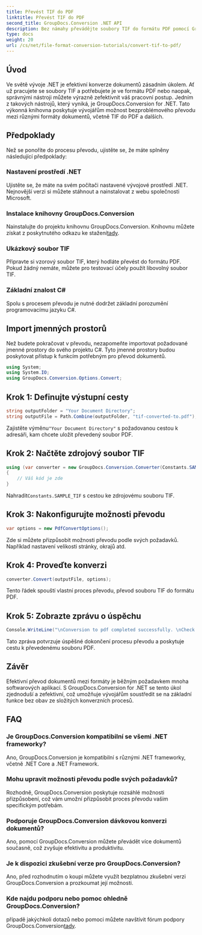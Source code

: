 ```yaml
---
title: Převést TIF do PDF
linktitle: Převést TIF do PDF
second_title: GroupDocs.Conversion .NET API
description: Bez námahy převádějte soubory TIF do formátu PDF pomocí GroupDocs.Conversion for .NET. Zefektivněte proces převodu dokumentů.
type: docs
weight: 20
url: /cs/net/file-format-conversion-tutorials/convert-tif-to-pdf/
---
```

## Úvod
Ve světě vývoje .NET je efektivní konverze dokumentů zásadním úkolem. Ať už pracujete se soubory TIF a potřebujete je ve formátu PDF nebo naopak, správnými nástroji můžete výrazně zefektivnit váš pracovní postup. Jedním z takových nástrojů, který vyniká, je GroupDocs.Conversion for .NET. Tato výkonná knihovna poskytuje vývojářům možnost bezproblémového převodu mezi různými formáty dokumentů, včetně TIF do PDF a dalších.
## Předpoklady
Než se ponoříte do procesu převodu, ujistěte se, že máte splněny následující předpoklady:
### Nastavení prostředí .NET
Ujistěte se, že máte na svém počítači nastavené vývojové prostředí .NET. Nejnovější verzi si můžete stáhnout a nainstalovat z webu společnosti Microsoft.
### Instalace knihovny GroupDocs.Conversion
 Nainstalujte do projektu knihovnu GroupDocs.Conversion. Knihovnu můžete získat z poskytnutého odkazu ke stažení[tady](https://releases.groupdocs.com/conversion/net/).
### Ukázkový soubor TIF
Připravte si vzorový soubor TIF, který hodláte převést do formátu PDF. Pokud žádný nemáte, můžete pro testovací účely použít libovolný soubor TIF.
### Základní znalost C#
Spolu s procesem převodu je nutné dodržet základní porozumění programovacímu jazyku C#.

## Import jmenných prostorů
Než budete pokračovat v převodu, nezapomeňte importovat požadované jmenné prostory do svého projektu C#. Tyto jmenné prostory budou poskytovat přístup k funkcím potřebným pro převod dokumentů.
```csharp
using System;
using System.IO;
using GroupDocs.Conversion.Options.Convert;
```

## Krok 1: Definujte výstupní cesty
```csharp
string outputFolder = "Your Document Directory";
string outputFile = Path.Combine(outputFolder, "tif-converted-to.pdf");
```
 Zajistěte výměnu`"Your Document Directory"` s požadovanou cestou k adresáři, kam chcete uložit převedený soubor PDF.
## Krok 2: Načtěte zdrojový soubor TIF
```csharp
using (var converter = new GroupDocs.Conversion.Converter(Constants.SAMPLE_TIF))
{
    // Váš kód je zde
}
```
 Nahradit`Constants.SAMPLE_TIF` s cestou ke zdrojovému souboru TIF.
## Krok 3: Nakonfigurujte možnosti převodu
```csharp
var options = new PdfConvertOptions();
```
Zde si můžete přizpůsobit možnosti převodu podle svých požadavků. Například nastavení velikosti stránky, okrajů atd.
## Krok 4: Proveďte konverzi
```csharp
converter.Convert(outputFile, options);
```
Tento řádek spouští vlastní proces převodu, převod souboru TIF do formátu PDF.
## Krok 5: Zobrazte zprávu o úspěchu
```csharp
Console.WriteLine("\nConversion to pdf completed successfully. \nCheck output in {0}", outputFolder);
```
Tato zpráva potvrzuje úspěšné dokončení procesu převodu a poskytuje cestu k převedenému souboru PDF.

## Závěr
Efektivní převod dokumentů mezi formáty je běžným požadavkem mnoha softwarových aplikací. S GroupDocs.Conversion for .NET se tento úkol zjednoduší a zefektivní, což umožňuje vývojářům soustředit se na základní funkce bez obav ze složitých konverzních procesů.
## FAQ
### Je GroupDocs.Conversion kompatibilní se všemi .NET frameworky?
Ano, GroupDocs.Conversion je kompatibilní s různými .NET frameworky, včetně .NET Core a .NET Framework.
### Mohu upravit možnosti převodu podle svých požadavků?
Rozhodně, GroupDocs.Conversion poskytuje rozsáhlé možnosti přizpůsobení, což vám umožní přizpůsobit proces převodu vašim specifickým potřebám.
### Podporuje GroupDocs.Conversion dávkovou konverzi dokumentů?
Ano, pomocí GroupDocs.Conversion můžete převádět více dokumentů současně, což zvyšuje efektivitu a produktivitu.
### Je k dispozici zkušební verze pro GroupDocs.Conversion?
Ano, před rozhodnutím o koupi můžete využít bezplatnou zkušební verzi GroupDocs.Conversion a prozkoumat její možnosti.
### Kde najdu podporu nebo pomoc ohledně GroupDocs.Conversion?
 případě jakýchkoli dotazů nebo pomoci můžete navštívit fórum podpory GroupDocs.Conversion[tady](https://forum.groupdocs.com/c/conversion/11).
